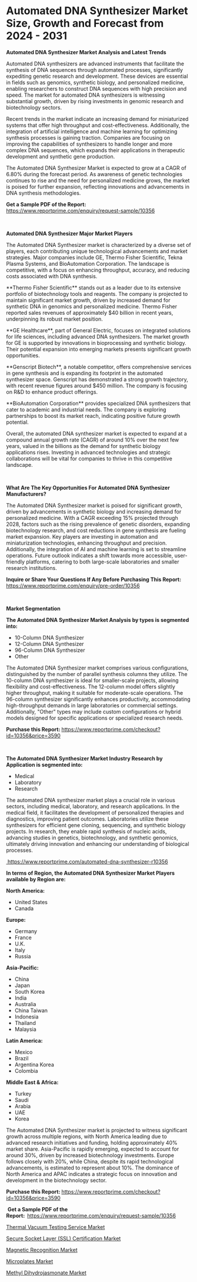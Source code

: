 <p><h1>Automated DNA Synthesizer Market Size, Growth and Forecast from 2024 - 2031</h1></p><p><strong>Automated DNA Synthesizer Market Analysis and Latest Trends</strong></p>
<p><p>Automated DNA synthesizers are advanced instruments that facilitate the synthesis of DNA sequences through automated processes, significantly expediting genetic research and development. These devices are essential in fields such as genomics, synthetic biology, and personalized medicine, enabling researchers to construct DNA sequences with high precision and speed. The market for automated DNA synthesizers is witnessing substantial growth, driven by rising investments in genomic research and biotechnology sectors.</p><p>Recent trends in the market indicate an increasing demand for miniaturized systems that offer high throughput and cost-effectiveness. Additionally, the integration of artificial intelligence and machine learning for optimizing synthesis processes is gaining traction. Companies are focusing on improving the capabilities of synthesizers to handle longer and more complex DNA sequences, which expands their applications in therapeutic development and synthetic gene production.</p><p>The Automated DNA Synthesizer Market is expected to grow at a CAGR of 6.80% during the forecast period. As awareness of genetic technologies continues to rise and the need for personalized medicine grows, the market is poised for further expansion, reflecting innovations and advancements in DNA synthesis methodologies.</p></p>
<p><strong>Get a Sample PDF of the Report:&nbsp;</strong> <a href="https://www.reportprime.com/enquiry/request-sample/10356?utm_campaign=84&utm_medium=2&utm_source=Github&utm_content=ia&utm_term=28112024&utm_id=automated-dna-synthesizer">https://www.reportprime.com/enquiry/request-sample/10356</a></p>
<p>&nbsp;</p>
<p><strong>Automated DNA Synthesizer Major Market Players</strong></p>
<p><p>The Automated DNA Synthesizer market is characterized by a diverse set of players, each contributing unique technological advancements and market strategies. Major companies include GE, Thermo Fisher Scientific, Tekna Plasma Systems, and BioAutomation Corporation. The landscape is competitive, with a focus on enhancing throughput, accuracy, and reducing costs associated with DNA synthesis.</p><p>**Thermo Fisher Scientific** stands out as a leader due to its extensive portfolio of biotechnology tools and reagents. The company is projected to maintain significant market growth, driven by increased demand for synthetic DNA in genomics and personalized medicine. Thermo Fisher reported sales revenues of approximately $40 billion in recent years, underpinning its robust market position.</p><p>**GE Healthcare**, part of General Electric, focuses on integrated solutions for life sciences, including advanced DNA synthesizers. The market growth for GE is supported by innovations in bioprocessing and synthetic biology. Their potential expansion into emerging markets presents significant growth opportunities.</p><p>**Genscript Biotech**, a notable competitor, offers comprehensive services in gene synthesis and is expanding its footprint in the automated synthesizer space. Genscript has demonstrated a strong growth trajectory, with recent revenue figures around $450 million. The company is focusing on R&D to enhance product offerings.</p><p>**BioAutomation Corporation** provides specialized DNA synthesizers that cater to academic and industrial needs. The company is exploring partnerships to boost its market reach, indicating positive future growth potential.</p><p>Overall, the automated DNA synthesizer market is expected to expand at a compound annual growth rate (CAGR) of around 10% over the next few years, valued in the billions as the demand for synthetic biology applications rises. Investing in advanced technologies and strategic collaborations will be vital for companies to thrive in this competitive landscape.</p></p>
<p>&nbsp;</p>
<p><strong>What Are The Key Opportunities For Automated DNA Synthesizer Manufacturers?</strong></p>
<p><p>The Automated DNA Synthesizer market is poised for significant growth, driven by advancements in synthetic biology and increasing demand for personalized medicine. With a CAGR exceeding 15% projected through 2028, factors such as the rising prevalence of genetic disorders, expanding biotechnology research, and cost reductions in gene synthesis are fueling market expansion. Key players are investing in automation and miniaturization technologies, enhancing throughput and precision. Additionally, the integration of AI and machine learning is set to streamline operations. Future outlook indicates a shift towards more accessible, user-friendly platforms, catering to both large-scale laboratories and smaller research institutions.</p></p>
<p><strong>Inquire or Share Your Questions If Any Before Purchasing This Report:</strong> <a href="https://www.reportprime.com/enquiry/pre-order/10356?utm_campaign=84&utm_medium=2&utm_source=Github&utm_content=ia&utm_term=28112024&utm_id=automated-dna-synthesizer">https://www.reportprime.com/enquiry/pre-order/10356</a></p>
<p>&nbsp;</p>
<p><strong>Market Segmentation</strong></p>
<p><strong>The Automated DNA Synthesizer Market Analysis by types is segmented into:</strong></p>
<p><ul><li>10-Column DNA Synthesizer</li><li>12-Column DNA Synthesizer</li><li>96-Column DNA Synthesizer</li><li>Other</li></ul></p>
<p><p>The Automated DNA Synthesizer market comprises various configurations, distinguished by the number of parallel synthesis columns they utilize. The 10-column DNA synthesizer is ideal for smaller-scale projects, allowing flexibility and cost-effectiveness. The 12-column model offers slightly higher throughput, making it suitable for moderate-scale operations. The 96-column synthesizer significantly enhances productivity, accommodating high-throughput demands in large laboratories or commercial settings. Additionally, "Other" types may include custom configurations or hybrid models designed for specific applications or specialized research needs.</p></p>
<p><strong>Purchase this Report:&nbsp;</strong><a href="https://www.reportprime.com/checkout?id=10356&price=3590&utm_campaign=84&utm_medium=2&utm_source=Github&utm_content=ia&utm_term=28112024&utm_id=automated-dna-synthesizer">https://www.reportprime.com/checkout?id=10356&price=3590</a></p>
<p>&nbsp;</p>
<p><strong>The Automated DNA Synthesizer Market Industry Research by Application is segmented into:</strong></p>
<p><ul><li>Medical</li><li>Laboratory</li><li>Research</li></ul></p>
<p><p>The automated DNA synthesizer market plays a crucial role in various sectors, including medical, laboratory, and research applications. In the medical field, it facilitates the development of personalized therapies and diagnostics, improving patient outcomes. Laboratories utilize these synthesizers for efficient gene cloning, sequencing, and synthetic biology projects. In research, they enable rapid synthesis of nucleic acids, advancing studies in genetics, biotechnology, and synthetic genomics, ultimately driving innovation and enhancing our understanding of biological processes.</p></p>
<p><a href="https://www.reportprime.com/automated-dna-synthesizer-r10356?utm_campaign=84&utm_medium=2&utm_source=Github&utm_content=ia&utm_term=28112024&utm_id=automated-dna-synthesizer">&nbsp;https://www.reportprime.com/automated-dna-synthesizer-r10356</a></p>
<p><strong>In terms of Region, the Automated DNA Synthesizer Market Players available by Region are:</strong></p>
<p>
    <p> <strong> North America: </strong>
        <ul>
            <li>United States</li>
            <li>Canada</li>
        </ul>
        </p> 
    <p> <strong> Europe: </strong>
        <ul>
            <li>Germany</li>
            <li>France</li>
            <li>U.K.</li>
            <li>Italy</li>
            <li>Russia</li>
        </ul>
        </p> 
    <p> <strong> Asia-Pacific: </strong>
        <ul>
            <li>China</li>
            <li>Japan</li>
            <li>South Korea</li>
            <li>India</li>
            <li>Australia</li>
            <li>China Taiwan</li>
            <li>Indonesia</li>
            <li>Thailand</li>
            <li>Malaysia</li>
        </ul>
        </p> 
    <p> <strong> Latin America: </strong>
        <ul>
            <li>Mexico</li>
            <li>Brazil</li>
            <li>Argentina Korea</li>
            <li>Colombia</li>
        </ul>
        </p> 
    <p> <strong> Middle East & Africa: </strong>
        <ul>
            <li>Turkey</li>
            <li>Saudi</li>
            <li>Arabia</li>
            <li>UAE</li>
            <li>Korea</li>
        </ul>
    </p>
    </p>
<p><p>The Automated DNA Synthesizer market is projected to witness significant growth across multiple regions, with North America leading due to advanced research initiatives and funding, holding approximately 40% market share. Asia-Pacific is rapidly emerging, expected to account for around 30%, driven by increased biotechnology investments. Europe follows closely with 20%, while China, despite its rapid technological advancements, is estimated to represent about 10%. The dominance of North America and APAC indicates a strategic focus on innovation and development in the biotechnology sector.</p></p>
<p><strong>Purchase this Report: </strong><a href="https://www.reportprime.com/checkout?id=10356&price=3590&utm_campaign=84&utm_medium=2&utm_source=Github&utm_content=ia&utm_term=28112024&utm_id=automated-dna-synthesizer">https://www.reportprime.com/checkout?id=10356&price=3590</a></p>
<p>&nbsp;<strong>Get a Sample PDF of the Report:&nbsp;&nbsp;</strong><a href="https://www.reportprime.com/enquiry/request-sample/10356?utm_campaign=84&utm_medium=2&utm_source=Github&utm_content=ia&utm_term=28112024&utm_id=automated-dna-synthesizer">https://www.reportprime.com/enquiry/request-sample/10356</a></p>
<p><strong></strong></p>
<p><p><a href="https://issuu.com/reportprime-2/docs/thermal-vacuum-testing-service-mark_512551f2984208?utm_campaign=84&utm_medium=2&utm_source=Github&utm_content=ia&utm_term=28112024&utm_id=automated-dna-synthesizer">Thermal Vacuum Testing Service Market</a></p><p><a href="https://issuu.com/reportprime-2/docs/secure-socket-layer-ssl-certificati_fd949553c6f846?utm_campaign=84&utm_medium=2&utm_source=Github&utm_content=ia&utm_term=28112024&utm_id=automated-dna-synthesizer">Secure Socket Layer (SSL) Certification Market</a></p><p><a href="https://www.linkedin.com/pulse/magnetic-recognition-market-size-share-growth-analysis-type-ec80f?utm_campaign=84&utm_medium=2&utm_source=Github&utm_content=ia&utm_term=28112024&utm_id=automated-dna-synthesizer">Magnetic Recognition Market</a></p><p><a href="https://www.linkedin.com/pulse/overview-microplates-market-2024-2031-size-share-growth-projected-tjltc?utm_campaign=84&utm_medium=2&utm_source=Github&utm_content=ia&utm_term=28112024&utm_id=automated-dna-synthesizer">Microplates Market</a></p><p><a href="https://www.linkedin.com/pulse/global-methyl-dihydrojasmonate-market-product-types-applications-8g32e?utm_campaign=84&utm_medium=2&utm_source=Github&utm_content=ia&utm_term=28112024&utm_id=automated-dna-synthesizer">Methyl Dihydrojasmonate Market</a></p></p>